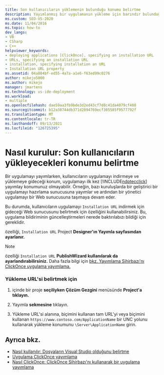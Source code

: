 ```yaml
---
title: Son kullanıcıların yüklemenin bulunduğu konumu belirtme
description: Yayımlanmış bir uygulamanın yükleme için barındır bulunduğu Yükleme URL'si ClickOnce özelliğini ayarlamayı öğrenin.
ms.custom: SEO-VS-2020
ms.date: 11/04/2016
ms.topic: how-to
dev_langs:
- VB
- CSharp
- C++
helpviewer_keywords:
- deploying applications [ClickOnce], specifying an installation URL
- URLs, specifying an installation URL
- installation, specifying installation an URL
- Installation URL property
ms.assetid: 04a804bf-ed55-4a7a-a1e6-f63ed99c0276
author: mikejo5000
ms.author: mikejo
manager: jmartens
ms.technology: vs-ide-deployment
ms.workload:
- multiple
ms.openlocfilehash: dae59aa3fb9bde3d2ed43cf7d8c41da4079cf408
ms.sourcegitcommit: b12a38744db371d2894769ecf305585f9577792f
ms.translationtype: MT
ms.contentlocale: tr-TR
ms.lasthandoff: 09/13/2021
ms.locfileid: "126725395"
---
```

# <a name="how-to-specify-the-location-where-end-users-will-install-from"></a>Nasıl kurulur: Son kullanıcıların yükleyecekleri konumu belirtme

Bir uygulamayı yayımlarken, kullanıcıların uygulamayı indirmeye ve yüklemeye gideceği konum, uygulamayı ilk kez [!INCLUDE[ndptecclick](../deployment/includes/ndptecclick_md.md)] yayımlay konumunuz olmayabilir. Örneğin, bazı kuruluşlarda bir geliştirici bir uygulamayı hazırlama sunucusuna yayımlar ve ardından bir yönetici uygulamayı bir Web sunucusuna taşımaya devam eder.

Bu durumda, kullanıcıların uygulamayı `Installation URL` indirmek için gideceği Web sunucusunu belirtmek için özelliğini kullanabilirsiniz. Bu, uygulama bildiriminin güncelleştirmeleri nerede baktırılabızı bildiği için gereklidir.

özelliği, `Installation URL` Project  **Designer'ın Yayımla sayfasından ayarlanır.**

> [!NOTE]
> özelliği `Installation URL` **PublishWizard kullanılarak da ayarlandırabilirsiniz.** Daha fazla bilgi için [bkz. Yayımlama Sihirbazı'nı ClickOnce uygulama yayımlama.](../deployment/how-to-publish-a-clickonce-application-using-the-publish-wizard.md)

### <a name="to-specify-an-installation-url"></a>Yükleme URL'si belirtmek için

1. içinde bir proje **seçiliyken Çözüm Gezgini** menüsünde **Project'a** **tıklayın.**

2. Yayımla **sekmesine** tıklayın.

3. Yükleme URL'si alanına, biçimini kullanan tam URL'yi veya biçimini kullanan `https://www.contoso.com/ApplicationName` bir UNC yolunu kullanarak yükleme konumunu `\Server\ApplicationName` girin.

## <a name="see-also"></a>Ayrıca bkz.
- [Nasıl kullanılır: Dosyaların Visual Studio olduğunu belirtme](../deployment/how-to-specify-where-visual-studio-copies-the-files.md)
- [Uygulama ClickOnce yayımlama](../deployment/publishing-clickonce-applications.md)
- [Nasıl ClickOnce: ClickOnce Sihirbazı'nı kullanarak bir uygulama yayımlama](../deployment/how-to-publish-a-clickonce-application-using-the-publish-wizard.md)